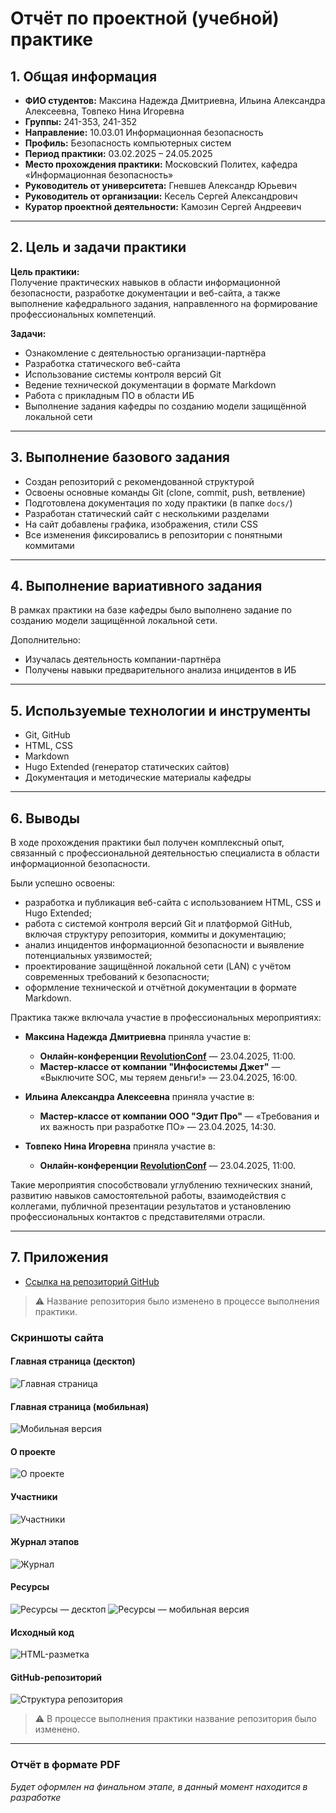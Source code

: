 # Отчёт по проектной (учебной) практике

## 1. Общая информация

- **ФИО студентов:** Максина Надежда Дмитриевна, Ильина Александра Алексеевна, Товпеко Нина Игоревна  
- **Группы:** 241-353, 241-352  
- **Направление:** 10.03.01 Информационная безопасность  
- **Профиль:** Безопасность компьютерных систем  
- **Период практики:** 03.02.2025 – 24.05.2025  
- **Место прохождения практики:** Московский Политех, кафедра «Информационная безопасность»  
- **Руководитель от университета:** Гневшев Александр Юрьевич  
- **Руководитель от организации:** Кесель Сергей Александрович  
- **Куратор проектной деятельности:** Камозин Сергей Андреевич  

---

## 2. Цель и задачи практики

**Цель практики:**  
Получение практических навыков в области информационной безопасности, разработке документации и веб-сайта, а также выполнение кафедрального задания, направленного на формирование профессиональных компетенций.

**Задачи:**
- Ознакомление с деятельностью организации-партнёра  
- Разработка статического веб-сайта  
- Использование системы контроля версий Git  
- Ведение технической документации в формате Markdown  
- Работа с прикладным ПО в области ИБ  
- Выполнение задания кафедры по созданию модели защищённой локальной сети

---

## 3. Выполнение базового задания

- Создан репозиторий с рекомендованной структурой  
- Освоены основные команды Git (clone, commit, push, ветвление)  
- Подготовлена документация по ходу практики (в папке `docs/`)  
- Разработан статический сайт с несколькими разделами  
- На сайт добавлены графика, изображения, стили CSS  
- Все изменения фиксировались в репозитории с понятными коммитами

---

## 4. Выполнение вариативного задания

В рамках практики на базе кафедры было выполнено задание по созданию модели защищённой локальной сети.

Дополнительно:
- Изучалась деятельность компании-партнёра  
- Получены навыки предварительного анализа инцидентов в ИБ  

---

## 5. Используемые технологии и инструменты

- Git, GitHub  
- HTML, CSS  
- Markdown  
- Hugo Extended (генератор статических сайтов)  
- Документация и методические материалы кафедры

---

## 6. Выводы

В ходе прохождения практики был получен комплексный опыт, связанный с профессиональной деятельностью специалиста в области информационной безопасности.

Были успешно освоены:
- разработка и публикация веб-сайта с использованием HTML, CSS и Hugo Extended;
- работа с системой контроля версий Git и платформой GitHub, включая структуру репозитория, коммиты и документацию;
- анализ инцидентов информационной безопасности и выявление потенциальных уязвимостей;
- проектирование защищённой локальной сети (LAN) с учётом современных требований к безопасности;
- оформление технической и отчётной документации в формате Markdown.

Практика также включала участие в профессиональных мероприятиях:

- **Максина Надежда Дмитриевна** приняла участие в:
  - **Онлайн-конференции [RevolutionConf](https://revolutionconf.ru/)** — 23.04.2025, 11:00.  
  - **Мастер-классе от компании "Инфосистемы Джет"** — «Выключите SOC, мы теряем деньги!» — 23.04.2025, 16:00.

- **Ильина Александра Алексеевна** приняла участие в:
  - **Мастер-классе от компании ООО "Эдит Про"** — «Требования и их важность при разработке ПО» — 23.04.2025, 14:30.

- **Товпеко Нина Игоревна** приняла участие в:
  - **Онлайн-конференции [RevolutionConf](https://revolutionconf.ru/)** — 23.04.2025, 11:00.

Такие мероприятия способствовали углублению технических знаний, развитию навыков самостоятельной работы, взаимодействия с коллегами, публичной презентации результатов и установлению профессиональных контактов с представителями отрасли.

---

## 7. Приложения

- [Ссылка на репозиторий GitHub](https://github.com/MaksinaND/TestingProject_Practice)

> ⚠️ Название репозитория было изменено в процессе выполнения практики.

### Скриншоты сайта

#### Главная страница (десктоп)
![Главная страница](../screenshots/screenshot_main.jpg)

#### Главная страница (мобильная)
![Мобильная версия](../screenshots/mobile_page2.jpg)

#### О проекте
![О проекте](../screenshots/screenshot_about_page.jpg)

#### Участники
![Участники](../screenshots/screenshot_team_page.jpg)

#### Журнал этапов
![Журнал](../screenshots/screenshot_journal_page.jpg)

#### Ресурсы
![Ресурсы — десктоп](../screenshots/screenshot_source_page.jpg)
![Ресурсы — мобильная версия](../screenshots/mobile_page1.jpg)

#### Исходный код
![HTML-разметка](../screenshots/screenshot_sourcecode_main.jpg)

#### GitHub-репозиторий
![Структура репозитория](../screenshots/screenshot_gitfiles.jpg)

> ⚠️ В процессе выполнения практики название репозитория было изменено.

---

### Отчёт в формате PDF
*Будет оформлен на финальном этапе, в данный момент находится в разработке*
